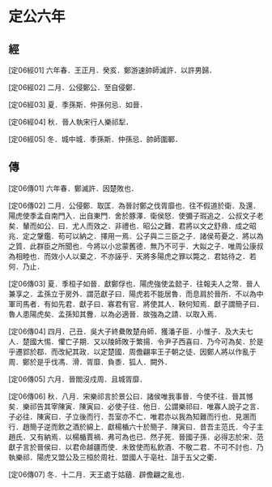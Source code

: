 # 定公六年

## 經 <a name="11Ding06Jing"></a>

<a name="11Ding06Jing01">[定06經01]</a> 六年春．王正月．癸亥．鄭游速帥師滅許．以許男歸．

<a name="11Ding06Jing02">[定06經02]</a> 二月．公侵鄭公．至自侵鄭．

<a name="11Ding06Jing03">[定06經03]</a> 夏．季孫斯．仲孫何忌．如晉．

<a name="11Ding06Jing04">[定06經04]</a> 秋．晉人執宋行人樂祁犁．

<a name="11Ding06Jing05">[定06經05]</a> 冬．城中城．季孫斯．仲孫忌．帥師圍鄆．

## 傳 <a name="11Ding06Zhuan"></a>

<a name="11Ding06Zhuan01">[定06傳01]</a> 六年春．鄭滅許．因楚敗也．

<a name="11Ding06Zhuan02">[定06傳02]</a> 二月．公侵鄭．取匡．為晉討鄭之伐胥靡也．往不假道於衛．及還．陽虎使季孟自南門入．出自東門．舍於豚澤．衛侯怒．使彌子瑕追之．公叔文子老矣．輦而如公．曰．尤人而效之．非禮也．昭公之難．君將以文之舒鼎．成之昭兆．定之鞶鑑．苟可以納之．擇用一焉．公子與二三臣之子．諸侯苟憂之．將以為之質．此群臣之所聞也．今將以小忿蒙舊德．無乃不可乎．大姒之子．唯周公康叔為相睦也．而效小人以棄之．不亦誣乎．天將多陽虎之罪以斃之．君姑待之．若何．乃止．

<a name="11Ding06Zhuan03">[定06傳03]</a> 夏．季桓子如晉．獻鄭俘也．陽虎強使孟懿子．往報夫人之幣．晉人兼享之．孟孫立于房外．謂范獻子曰．陽虎若不能居魯．而息肩於晉所．不以為中軍司馬者．有如先君．獻子曰．寡君有官．將使其人．鞅何知焉．獻子謂簡子曰．魯人患陽虎矣．孟孫知其釁．以為必適晉．故強為之請．以取入焉．

<a name="11Ding06Zhuan04">[定06傳04]</a> 四月．己丑．吳大子終纍敗楚舟師．獲潘子臣．小惟子．及大夫七人．楚國大惕．懼亡子期．又以陵師敗于繁揚．令尹子西喜曰．乃今可為矣．於是乎遷郢於鄀．而改紀其政．以定楚國．周儋翩率王子朝之徒．因鄭人將以作亂于周．鄭於是乎伐馮．滑．胥靡．負黍．狐人．闕外．

<a name="11Ding06Zhuan05">[定06傳05]</a> 六月．晉閻沒戍周．且城胥靡．

<a name="11Ding06Zhuan06">[定06傳06]</a> 秋．八月．宋樂祁言於景公曰．諸侯唯我事晉．今使不往．晉其憾矣．樂祁告其宰陳寅．陳寅曰．必使子往．他日．公謂樂祁曰．唯寡人說子之言．子必往．陳寅曰．子立後而行．吾室亦不亡．唯君亦以我為知難而行也．見溷而行．趙簡子逆而飲之酒於綿上．獻楊楯六十於簡子．陳寅曰．昔吾主范氏．今子主趙氏．又有納焉．以楊楯賈禍．弗可為也已．然子死．晉國子孫．必得志於宋．范獻子言於晉侯曰．以君命越疆而使．未致使而私飲酒．不敬二君．不可不討也．乃執樂祁．陽虎又盟公及三桓於周社．盟國人于亳社．詛于五父之衢．

<a name="11Ding06Zhuan07">[定06傳07]</a> 冬．十二月．天王處于姑蕕．辟儋翩之亂也．

